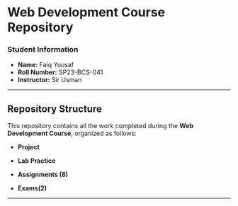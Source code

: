 #  Web Development Course Repository  

###  Student Information  
- **Name:** Faiq Yousaf  
- **Roll Number:** SP23-BCS-041
- **Instructor:** Sir Usman 

---

##  Repository Structure  

This repository contains all the work completed during the **Web Development Course**, organized as follows:  

-  **Project**

   
-  **Lab Practice**


-  **Assignments (8)**  
   

-  **Exams(2)**  
  

---


